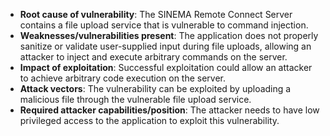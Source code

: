- **Root cause of vulnerability**: The SINEMA Remote Connect Server contains a file upload service that is vulnerable to command injection.
- **Weaknesses/vulnerabilities present**: The application does not properly sanitize or validate user-supplied input during file uploads, allowing an attacker to inject and execute arbitrary commands on the server.
- **Impact of exploitation**: Successful exploitation could allow an attacker to achieve arbitrary code execution on the server.
- **Attack vectors**: The vulnerability can be exploited by uploading a malicious file through the vulnerable file upload service.
- **Required attacker capabilities/position**: The attacker needs to have low privileged access to the application to exploit this vulnerability.